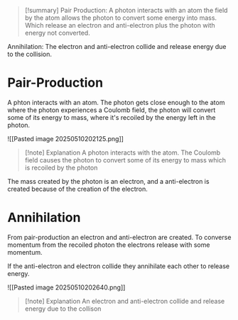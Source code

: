 
>[!summary]
>Pair Production:
A photon interacts with an atom the field by the atom allows the photon to convert some energy into mass. Which release an electron and anti-electron plus the photon with energy not converted.
>
Annihilation:
The electron and anti-electron collide and release energy due to the collision.

# Pair-Production 
A phton interacts with an atom. The photon gets close enough to the atom where the photon experiences a Coulomb field, the photon will convert some of its energy to mass, where it's recoiled by the energy left in the photon.

![[Pasted image 20250510202125.png]]
>[!note] Explanation
A photon interacts with the atom. 
The Coulomb field causes the photon to convert some of its energy to mass which is recoiled by the photon

The mass created by the photon is an electron, and a anti-electron is created because of the creation of the electron. 

# Annihilation
From pair-production an electron and anti-electron are created. To converse momentum from the recoiled photon the electrons release with some momentum.

If the anti-electron and electron collide they annihilate each other to release energy.

![[Pasted image 20250510202640.png]]
>[!note] Explanation
An electron and anti-electron collide and release energy due to the collison
